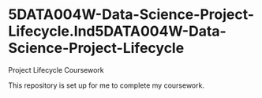 # 5DATA004W-Data-Science-Project-Lifecycle.Ind5DATA004W-Data-Science-Project-Lifecycle
Project Lifecycle Coursework

This repository is set up for me to complete my coursework.
